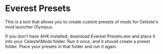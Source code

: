 # Everest Presets

This is a tool that allows you to create custom presets of mods for Celeste's mod launcher Olympus.

If you don't have AHK installed, download Everest Presets.exe and place it into your Celeste\Mods folder. Run it once, and it should create a preset folder.
Place your presets in that folder and run it again.

